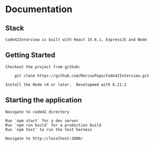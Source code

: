 # Documentation

## Stack

    Code42Interview is built with React 15.6.1, ExpressJS and Node
    
## Getting Started

    Checkout the project from github:
    
        git clone https://github.com/MarcusPope/Code42Interview.git
    
    Install the Node v4 or later.  Developmed with 6.11.2
    
## Starting the application

    Navigate to code42 directory
    
    Run `npm start` for a dev server
    Run `npm run build` for a production build
    Run `npm test' to run the test harness
    
    Navigate to http://localhost:3000/
    
